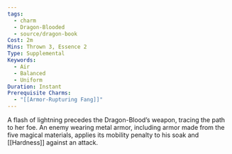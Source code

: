 ```yaml
---
tags:
  - charm
  - Dragon-Blooded
  - source/dragon-book
Cost: 2m
Mins: Thrown 3, Essence 2
Type: Supplemental
Keywords:
  - Air
  - Balanced
  - Uniform
Duration: Instant
Prerequisite Charms:
  - "[[Armor-Rupturing Fang]]"
---
```

A flash of lightning precedes the Dragon-Blood’s weapon, tracing the path to her foe. An enemy wearing metal armor, including armor made from the five magical materials, applies its mobility penalty to his soak and [[Hardness]] against an attack.